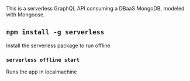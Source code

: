 This is a serverless GraphQL API consuming a DBaaS MongoDB, modeled with Mongoose.

## `npm install -g serverless`

Install the serverless package to run offline

### `serverless offline start`

Runs the app in localmachine